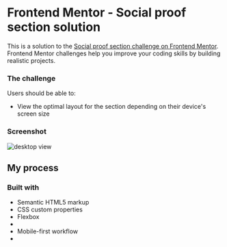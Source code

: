 # Frontend Mentor - Social proof section solution

This is a solution to the [Social proof section challenge on Frontend Mentor](https://www.frontendmentor.io/challenges/social-proof-section-6e0qTv_bA). Frontend Mentor challenges help you improve your coding skills by building realistic projects. 




### The challenge

Users should be able to:

- View the optimal layout for the section depending on their device's screen size

### Screenshot
![desktop view](../social-proof-section-master/images/Screenshot%202023-09-11%20165034.png)




## My process

### Built with

- Semantic HTML5 markup
- CSS custom properties
- Flexbox
-
- Mobile-first workflow
-




